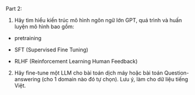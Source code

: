 Part 2:
1) Hãy tìm hiểu kiến trúc mô hình ngôn ngữ lớn GPT, quá trình  và huấn luyện mô hình bao gồm:
- pretraining

- SFT (Supervised Fine Tuning)

- RLHF (Reinforcement Learning Human Feedback)

2) Hãy fine-tune một LLM cho bài toán dịch máy hoặc bài toán Question-answering (cho 1 domain nào đó tự chọn). Lưu ý, làm cho dữ liệu tiếng Việt.